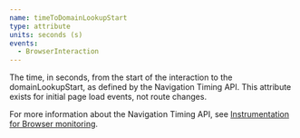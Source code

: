 ```yaml
---
name: timeToDomainLookupStart
type: attribute
units: seconds (s)
events:
  - BrowserInteraction
---
```


The time, in seconds, from the start of the interaction to the domainLookupStart, as defined by the Navigation Timing API. This attribute exists for initial page load events, not route changes.

For more information about the Navigation Timing API, see [Instrumentation for Browser monitoring](/docs/browser/new-relic-browser/page-load-timing-resources/instrumentation-browser-monitoring#navigation-api).